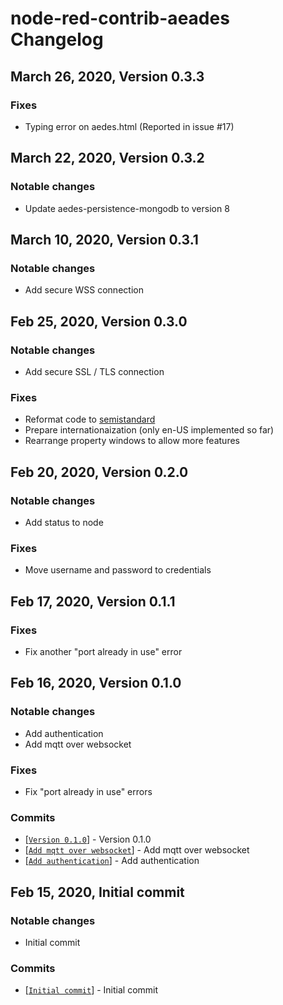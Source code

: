 # node-red-contrib-aeades Changelog

## March 26, 2020, Version 0.3.3

### Fixes
- Typing error on aedes.html (Reported in issue #17)
## March 22, 2020, Version 0.3.2

### Notable changes
- Update aedes-persistence-mongodb to version 8

## March 10, 2020, Version 0.3.1

### Notable changes
- Add secure WSS connection

## Feb 25, 2020, Version 0.3.0
### Notable changes
- Add secure SSL / TLS connection
### Fixes
- Reformat code to [semistandard](https://github.com/standard/semistandard)
- Prepare internationaization (only en-US implemented so far)
- Rearrange property windows to allow more features 

## Feb 20, 2020, Version 0.2.0

### Notable changes
- Add status to node
 
### Fixes
- Move username and password to credentials

## Feb 17, 2020, Version 0.1.1

### Fixes

- Fix another "port already in use" error

## Feb 16, 2020, Version 0.1.0

### Notable changes
- Add authentication
- Add mqtt over websocket

### Fixes

- Fix "port already in use" errors
 
### Commits
- [[`Version 0.1.0`](https://github.com/martin-doyle/node-red-contrib-aedes/commit/9a0f2390674de155c5f48de4ad2415448417d1b9)] - Version 0.1.0
- [[`Add mqtt over websocket`](https://github.com/martin-doyle/node-red-contrib-aedes/commit/9a0f2390674de155c5f48de4ad2415448417d1b9)] - Add mqtt over websocket
- [[`Add authentication`](https://github.com/martin-doyle/node-red-contrib-aedes/commit/0005fc587cd8082b2055162b056055314ac694bc)] - Add authentication

## Feb 15, 2020, Initial commit

### Notable changes
- Initial commit
 
### Commits
- [[`Initial commit`](https://github.com/martin-doyle/node-red-contrib-aedes/commit/3b10df634bba92665d486ef83933eafc8d57f9dc)] - Initial commit
